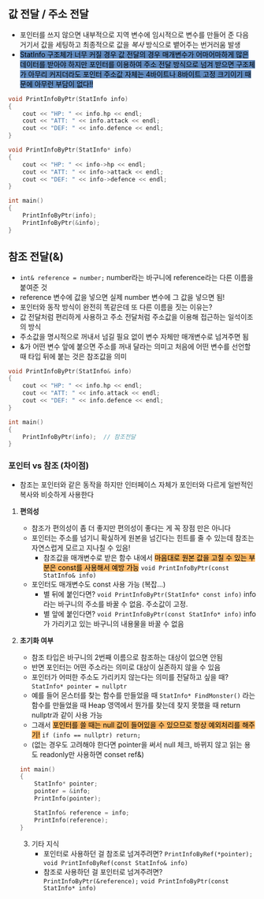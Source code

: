 ## 값 전달 / 주소 전달
-  포인터를 쓰지 않으면 내부적으로 지역 변수에 임시적으로 변수를 만들어 준 다음 거기서 값을 세팅하고 최종적으로 값을 _복사_ 방식으로 뱉어주는 번거러움 발생
- <mark style="background: #0E4F9FA6;">StatInfo 구조체가 너무 커질 경우 값 전달의 경우 매개변수가 어마어마하게 많은 데이터를 받아야 하지만 포인터를 이용하여 주소 전달 방식으로 넘겨 받으면 구조체가 아무리 커지더라도 포인터 주소값 자체는 4바이트나 8바이트 고정 크기이기 때문에 아무런 부담이 없다!!</mark>
```cpp
void PrintInfoByPtr(StatInfo info)
{
	cout << "HP: " << info.hp << endl;
	cout << "ATT: " << info.attack << endl;
	cout << "DEF: " << info.defence << endl;
}

void PrintInfoByPtr(StatInfo* info)
{
	cout << "HP: " << info->hp << endl;
	cout << "ATT: " << info->attack << endl;
	cout << "DEF: " << info->defence << endl;
}

int main()
{
	PrintInfoByPtr(info);
	PrintInfoByPtr(&info);
}
```

## 참조 전달(&)
- `int& reference = number;` number라는 바구니에 reference라는 다른 이름을 붙여준 것
- reference 변수에 값을 넣으면 실제 number 변수에 그 값을 넣으면 됨!
- 포인터와 동작 방식이 완전히 똑같은데 또 다른 이름을 짓는 이유는?
- 값 전달처럼 편리하게 사용하고 주소 전달처럼 주소값을 이용해 접근하는 일석이조의 방식
- 주소값을 명시적으로 꺼내서 넘길 필요 없이 변수 자체만 매개변수로 넘겨주면 됨
- &가 어떤 변수 앞에 붙으면 주소를 꺼내 달라는 의미고 처음에 어떤 변수를 선언할 때 타입 뒤에 붙는 것은 참조값을 의미
```cpp
void PrintInfoByPtr(StatInfo& info)
{
	cout << "HP: " << info.hp << endl;
	cout << "ATT: " << info.attack << endl;
	cout << "DEF: " << info.defence << endl;
}

int main()
{
	PrintInfoByPtr(info);  // 참조전달
}
```


### 포인터 vs 참조 (차이점)
- 참조는 포인터와 같은 동작을 하지만 인터페이스 자체가 포인터와 다르게 일반적인 복사와 비슷하게 사용한다
1. **편의성**
	- 참조가 편의성이 좀 더 좋지만 편의성이 좋다는 게 꼭 장점 만은 아니다
	- 포인터는 주소를 넘기니 확실하게 원본을 넘긴다는 힌트를 줄 수 있는데 참조는 자연스럽게 모르고 지나칠 수 있음!
		- 참조값을 매개변수로 받은 함수 내에서 <mark style="background: #FFAB45CF;">마음대로 원본 값을 고칠 수 있는 부분은 const를 사용해서 예방 가능</mark> `void PrintInfoByPtr(const StatInfo& info)`
	- 포인터도 매개변수도 const 사용 가능 (복잡...)
		- 별 뒤에 붙인다면? `void PrintInfoByPtr(StatInfo* const info)` info 라는 바구니의 주소를 바꿀 수 없음. 주소값이 고정.
		- 별 앞에 붙인다면? `void PrintInfoByPtr(const StatInfo* info)` info가 가리키고 있는 바구니의 내용물을 바꿀 수 없음
	
2. **초기화 여부**
	- 참조 타입은 바구니의 2번째 이름으로 참조하는 대상이 없으면 안됨
	- 반면 포인터는 어떤 주소라는 의미로 대상이 실존하지 않을 수 있음
	- 포인터가 어떠한 주소도 가리키지 않는다는 의미를 전달하고 싶을 때? `StatInfo* pointer = nullptr`
	- 예를 들어 몬스터를 찾는 함수를 만들었을 때 `StatInfo* FindMonster()` 라는 함수를 만들었을 때 Heap 영역에서 뭔가를 찾는데 찾지 못했을 때 return nullptr과 같이 사용 가능
	- 그래서 <mark style="background: #FFAB45CF;">포인터를 쓸 때는 null 값이 들어있을 수 있으므로 항상 예외처리를 해주기!</mark> `if (info == nullptr) return;`
	- (없는 경우도 고려해야 한다면 pointer을 써서 null 체크, 바뀌지 않고 읽는 용도 readonly만 사용하면 conset ref&)
	```cpp
	int main()
	{
		StatInfo* pointer;
		pointer = &info;
		PrintInfo(pointer);

		StatInfo& reference = info;
		PrintInfo(reference);
	}
	```
	3. 기타 지식
		- 포인터로 사용하던 걸 참조로 넘겨주려면? `PrintInfoByRef(*pointer);`  `void PrintInfoByRef(const StatInfo& info)`
		- 참조로 사용하던 걸 포인터로 넘겨주려면? ``PrintInfoByPtr(&reference);``    `void PrintInfoByPtr(const StatInfo* info)`